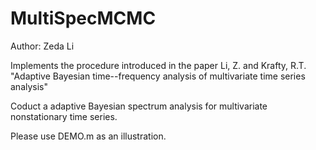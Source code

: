 # MultiSpecMCMC

Author: Zeda Li

Implements the procedure introduced in the paper
Li, Z. and Krafty, R.T. "Adaptive Bayesian time--frequency analysis of multivariate time series analysis"

Coduct a adaptive Bayesian spectrum analysis for multivariate nonstationary time series. 

Please use DEMO.m as an illustration.


